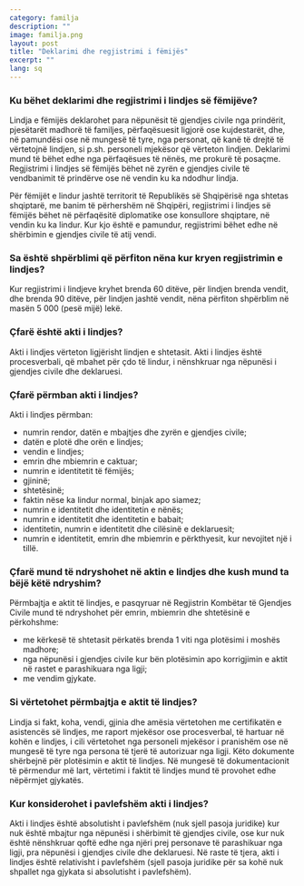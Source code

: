 ```yaml
---
category: familja
description: ""
image: familja.png
layout: post
title: "Deklarimi dhe regjistrimi i fëmijës"
excerpt: ""
lang: sq
---
```


<script>
var data = { topics: [
  {
    title: "Deklarimi dhe regjistrimi i fëmijës",
    text: function(){ return $("#part1").html(); }
  },
  {
    title: "Shpërblimi që merr nëna për regjistrimin e lindjes",
    text: function(){ return $("#part2").html(); }
  },
  {
    title: "Akti i lindjes",
    text: function(){ return $("#part3").html(); }
  },
  {
    title: "Ndryshimi i aktit të lindjes",
    text: function(){ return $("#part4").html(); }
  },
  {
    title: "Pavlefshmëria e aktit të lindjes",
    text: function(){ return $("#part6").html(); }
  },  
  {
    title: "Vërtetimi i aktit të lindjes",
    text: function(){ return $("#part5").html(); }
  }
]};
</script>



<div id="part1" class="hidden">
<h3>Ku bëhet deklarimi dhe regjistrimi i lindjes së fëmijëve?</h3>
<p>Lindja e fëmijës deklarohet para nëpunësit të gjendjes civile nga prindërit, pjesëtarët madhorë të familjes, përfaqësuesit ligjorë ose kujdestarët, dhe, në pamundësi ose në mungesë të tyre, nga personat, që kanë të drejtë të vërtetojnë lindjen, si p.sh. personeli mjekësor që vërteton lindjen. Deklarimi mund të bëhet edhe nga përfaqësues të nënës, me prokurë të posaçme. Regjistrimi i lindjes së fëmijës bëhet në zyrën e gjendjes civile të vendbanimit të prindërve ose në vendin ku ka ndodhur lindja.</p>
<p>Për fëmijët e lindur jashtë territorit të Republikës së Shqipërisë nga shtetas shqiptarë, me banim të përhershëm në Shqipëri, regjistrimi i lindjes së fëmijës bëhet në përfaqësitë diplomatike ose konsullore shqiptare, në vendin ku ka lindur. Kur kjo është e pamundur, regjistrimi bëhet edhe në shërbimin e gjendjes civile të atij vendi.</p>
</div>

<div id="part2" class="hidden">
<h3>Sa është shpërblimi që përfiton nëna kur kryen regjistrimin e lindjes?</h3>
Kur regjistrimi i lindjeve kryhet brenda 60 ditëve, për lindjen brenda vendit, dhe brenda 90 ditëve, për lindjen jashtë vendit, nëna përfiton shpërblim në masën 5 000 (pesë mijë) lekë.
</div>  

<div id="part3" class="hidden">
<h3>Çfarë është akti i lindjes?</h3>
Akti i lindjes vërteton ligjërisht lindjen e shtetasit. Akti i lindjes është procesverbali, që mbahet për çdo të lindur, i nënshkruar nga nëpunësi i gjendjes civile dhe deklaruesi.
<h3>Çfarë përmban akti i lindjes?</h3>
Akti i lindjes përmban:
<ul>
<li>numrin rendor, datën e mbajtjes dhe zyrën e gjendjes civile;</li>
<li>datën e plotë dhe orën e lindjes;</li>
<li>vendin e lindjes;</li>
<li>emrin dhe mbiemrin e caktuar;</li>
<li>numrin e identitetit të fëmijës;</li>
<li>gjininë;</li>
<li>shtetësinë;</li>
<li>faktin nëse ka lindur normal, binjak apo siamez;</li>
<li>numrin e identitetit dhe identitetin e nënës;</li>
<li>numrin e identitetit dhe identitetin e babait;</li>
<li>identitetin, numrin e identitetit dhe cilësinë e deklaruesit;</li>
<li>numrin e identitetit, emrin dhe mbiemrin e përkthyesit, kur nevojitet një i tillë.</li>
</ul>
</div>  

<div id="part4" class="hidden">
<h3>Çfarë mund të ndryshohet në aktin e lindjes dhe kush mund ta bëjë këtë ndryshim?</h3>
Përmbajtja e aktit të lindjes, e pasqyruar në Regjistrin Kombëtar të Gjendjes Civile mund të ndryshohet për emrin, mbiemrin dhe shtetësinë e përkohshme:
<ul>
<li>me kërkesë të shtetasit përkatës brenda 1 viti nga plotësimi i moshës madhore;</li>
<li>nga nëpunësi i gjendjes civile kur bën plotësimin apo korrigjimin e aktit në rastet e parashikuara nga ligji;</li>
<li>me vendim gjykate.</li>
</ul>
</div>  

<div id="part5" class="hidden">
<h3>Si vërtetohet përmbajtja e aktit të lindjes?</h3>
Lindja si fakt, koha, vendi, gjinia dhe amësia vërtetohen me certifikatën e asistencës së lindjes, me raport mjekësor ose procesverbal, të hartuar në kohën e lindjes, i cili vërtetohet nga personeli mjekësor i pranishëm ose në mungesë të tyre nga persona të tjerë të autorizuar nga ligji. Këto dokumente shërbejnë për plotësimin e aktit të lindjes. Në mungesë të dokumentacionit të përmendur më lart, vërtetimi i faktit të lindjes mund të provohet edhe nëpërmjet gjykatës.
</div>  

<div id="part6" class="hidden">
<h3>Kur konsiderohet i pavlefshëm akti i lindjes?</h3>
Akti i lindjes është absolutisht i pavlefshëm (nuk sjell pasoja juridike) kur nuk është mbajtur nga nëpunësi i shërbimit të gjendjes civile, ose kur nuk është nënshkruar qoftë edhe nga njëri prej personave të parashikuar nga ligji, pra nëpunësi i gjendjes civile dhe deklaruesi. Në raste të tjera, akti i lindjes është relativisht i pavlefshëm (sjell pasoja juridike për sa kohë nuk shpallet nga gjykata si absolutisht i pavlefshëm).
</div>

<div class="post-content"></div>
